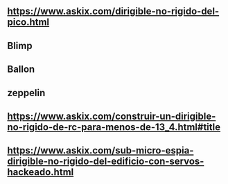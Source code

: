 
## https://www.askix.com/dirigible-no-rigido-del-pico.html
## Blimp
## Ballon
## zeppelin


## https://www.askix.com/construir-un-dirigible-no-rigido-de-rc-para-menos-de-13_4.html#title
## https://www.askix.com/sub-micro-espia-dirigible-no-rigido-del-edificio-con-servos-hackeado.html

